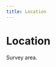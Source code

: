 ```yaml
---
title: Location
---
```

# Location

Survey area.

<!-- https://stackoverflow.com/questions/15829048/best-way-to-import-coordinates-from-gpx-file-and-display-using-google-maps-api -->

<script src="https://ajax.googleapis.com/ajax/libs/jquery/3.3.1/jquery.min.js"></script>
<div id="map" style="height:525px; width:525px;"></div>
<script>
function initMap() {
    var spainsHall = new google.maps.LatLng(51.970927,0.4396255);
    var mapOptions = {
        center: spainsHall,
        zoom: 16,
        mapTypeId: google.maps.MapTypeId.SATELLITE
    };
    var map = new google.maps.Map(document.getElementById('map'), mapOptions);
    $.ajax({
        type: "GET",
        url: "https://raw.githubusercontent.com/joejcollins/atlanta-shore/master/data/raw/spains-hall-fence.gpx",
        dataType: "xml",
        success: function (xml) {
            var points = [];
            var bounds = new google.maps.LatLngBounds();
            $(xml).find("trkpt").each(function () {
                    var lat = $(this).attr("lat");
                    var lon = $(this).attr("lon");
                    var p = new google.maps.LatLng(lat, lon);
                    points.push(p);
                    bounds.extend(p);
            });
            var poly = new google.maps.Polyline({
                    path: points,
                    strokeColor: "#FF00AA",
                    strokeOpacity: .7,
                    strokeWeight: 4
            });
            poly.setMap(map);
            // fit bounds to track
            map.fitBounds(bounds);
        }
    });
}
</script>
<script async defer src="https://maps.googleapis.com/maps/api/js?key=&callback=initMap"></script>
